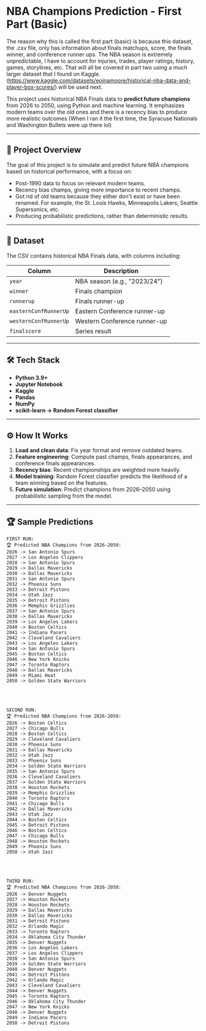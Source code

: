 # NBA Champions Prediction - First Part (Basic)

The reason why this is called the first part (basic) is because this dataset, the .csv file, only has information about finals matchups, score, the finals winner, and conference runner ups. The NBA season is extremely unpredictable, I have to account for injuries, trades, player ratings, history, games, storylines, etc. That will all be covered in part two using a much larger dataset that I found on Kaggle. (https://www.kaggle.com/datasets/eoinamoore/historical-nba-data-and-player-box-scores/) will be used next. 

This project uses historical NBA Finals data to **predict future champions** from 2026 to 2050, using Python and machine learning. It emphasizes modern teams over the old ones and there is a recency bias to produce more realistic outcomes (When I ran it the first time, the Syracuse Nationals and Washington Bullets were up there lol)

---

## 🚀 Project Overview

The goal of this project is to simulate and predict future NBA champions based on historical performance, with a focus on:
- Post-1990 data to focus on relevant modern teams.
- Recency bias champs, giving more importance to recent champs.
- Got rid of old teams because they either don't exist or have been renamed. For example, the St. Louis Hawks, Minneapolis Lakers, Seattle Supersonics, etc.
- Producing probabilistic predictions, rather than deterministic results.

---

## 📂 Dataset

The CSV contains historical NBA Finals data, with columns including:

| Column | Description |
|--------|-------------|
| `year` | NBA season (e.g., "2023/24") |
| `winner` | Finals champion |
| `runnerup` | Finals runner-up |
| `easternConfRunnerUp` | Eastern Conference runner-up |
| `westernConfRunnerUp` | Western Conference runner-up |
| `finalscore` | Series result |

---

## 🛠 Tech Stack
- **Python 3.9+**
- **Jupyter Notebook**
- **Kaggle**
- **Pandas**
- **NumPy**
- **scikit-learn -> Random Forest classifier**

---

## ⚙️ How It Works
1. **Load and clean data**: Fix year format and remove outdated teams.
2. **Feature engineering**: Compute past champs, finals appearances, and conference finals appearances.
3. **Recency bias**: Recent championships are weighted more heavily.
4. **Model training**: Random Forest classifier predicts the likelihood of a team winning based on the features.
5. **Future simulation**: Predict champions from 2026–2050 using probabilistic sampling from the model.

---

## 🏆 Sample Predictions
```
FIRST RUN: 
🏆 Predicted NBA Champions from 2026-2050:
2026 -> San Antonio Spurs
2027 -> Los Angeles Clippers
2028 -> San Antonio Spurs
2029 -> Dallas Mavericks
2030 -> Dallas Mavericks
2031 -> San Antonio Spurs
2032 -> Phoenix Suns
2033 -> Detroit Pistons
2034 -> Utah Jazz
2035 -> Detroit Pistons
2036 -> Memphis Grizzlies
2037 -> San Antonio Spurs
2038 -> Dallas Mavericks
2039 -> Los Angeles Lakers
2040 -> Boston Celtics
2041 -> Indiana Pacers
2042 -> Cleveland Cavaliers
2043 -> Los Angeles Lakers
2044 -> San Antonio Spurs
2045 -> Boston Celtics
2046 -> New York Knicks
2047 -> Toronto Raptors
2048 -> Dallas Mavericks
2049 -> Miami Heat
2050 -> Golden State Warriors
```

<br>
<br>

```
SECOND RUN: 
🏆 Predicted NBA Champions from 2026-2050:
2026 -> Boston Celtics
2027 -> Chicago Bulls
2028 -> Boston Celtics
2029 -> Cleveland Cavaliers
2030 -> Phoenix Suns
2031 -> Dallas Mavericks
2032 -> Utah Jazz
2033 -> Phoenix Suns
2034 -> Golden State Warriors
2035 -> San Antonio Spurs
2036 -> Cleveland Cavaliers
2037 -> Golden State Warriors
2038 -> Houston Rockets
2039 -> Memphis Grizzlies
2040 -> Toronto Raptors
2041 -> Chicago Bulls
2042 -> Dallas Mavericks
2043 -> Utah Jazz
2044 -> Boston Celtics
2045 -> Detroit Pistons
2046 -> Boston Celtics
2047 -> Chicago Bulls
2048 -> Houston Rockets
2049 -> Phoenix Suns
2050 -> Utah Jazz
```

<br>
<br>

```
THIRD RUN: 
🏆 Predicted NBA Champions from 2026-2050:
2026 -> Denver Nuggets
2027 -> Houston Rockets
2028 -> Houston Rockets
2029 -> Dallas Mavericks
2030 -> Dallas Mavericks
2031 -> Detroit Pistons
2032 -> Orlando Magic
2033 -> Toronto Raptors
2034 -> Oklahoma City Thunder
2035 -> Denver Nuggets
2036 -> Los Angeles Lakers
2037 -> Los Angeles Clippers
2038 -> San Antonio Spurs
2039 -> Golden State Warriors
2040 -> Denver Nuggets
2041 -> Detroit Pistons
2042 -> Orlando Magic
2043 -> Cleveland Cavaliers
2044 -> Denver Nuggets
2045 -> Toronto Raptors
2046 -> Oklahoma City Thunder
2047 -> New York Knicks
2048 -> Denver Nuggets
2049 -> Indiana Pacers
2050 -> Detroit Pistons
```
